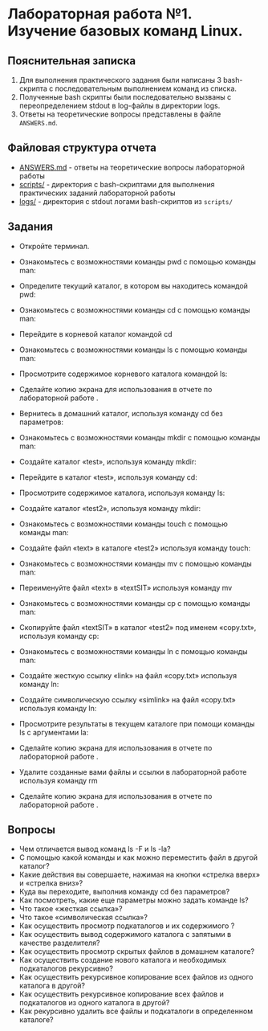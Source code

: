 # Лабораторная работа №1. Изучение базовых команд Linux.

## Пояснительная записка

1. Для выполнения практического задания были написаны 3 bash-скрипта с последовательным выполнением команд из списка.
2. Полученные bash скрипты были последовательно вызваны с переопределением stdout в log-файлы в директории logs.
3. Ответы на теоретические вопросы представлены в файле  `ANSWERS.md`.


## Файловая структура отчета

* [ANSWERS.md](ANSWERS.md)  - ответы на теоретические вопросы лабораторной работы
* [scripts/](scripts/)    - директория с bash-скриптами для выполнения практических заданий лабораторной работы
* [logs/](logs/)       - директория с stdout логами bash-скриптов из `scripts/`

## Задания

* Откройте терминал.
* Ознакомьтесь с возможностями команды pwd c помощью команды man:
* Определите текущий каталог, в котором вы находитесь командой pwd:
* Ознакомьтесь с возможностями команды cd c помощью команды man:
* Перейдите в корневой каталог командой cd
* Ознакомьтесь с возможностями команды ls c помощью команды man:
* Просмотрите содержимое корневого каталога командой ls:
* Сделайте копию экрана для использования в отчете по лабораторной работе .

* Вернитесь в домашний каталог, используя команду cd без параметров:
* Ознакомьтесь с возможностями команды mkdir c помощью команды man:
* Создайте каталог «test», используя команду mkdir:
* Перейдите в каталог «test», используя команду cd:
* Просмотрите содержимое каталога, используя команду ls:
* Создайте каталог «test2», используя команду mkdir:
* Ознакомьтесь с возможностями команды touch c помощью команды man:
* Создайте файл «text» в каталоге «test2» используя команду touch:
* Ознакомьтесь с возможностями команды mv c помощью команды man:
* Переименуйте файл «text» в «textSIT» используя команду mv
* Ознакомьтесь с возможностями команды cp c помощью команды man:
* Скопируйте файл «textSIT» в каталог «test2» под именем «copy.txt», используя команду cp:
* Ознакомьтесь с возможностями команды ln c помощью команды man:
* Создайте жесткую ссылку «link» на файл «copy.txt» используя команду ln:
* Создайте символическую ссылку «simlink» на файл «copy.txt» используя команду ln:
* Просмотрите результаты в текущем каталоге при помощи команды ls с аргументами la:
* Сделайте копию экрана для использования в отчете по лабораторной работе .

* Удалите созданные вами файлы и ссылки в лабораторной работе используя команду rm
* Сделайте копию экрана для использования в отчете по лабораторной работе .

## Вопросы

* Чем отличается вывод команд ls -F и ls -la?
* С помощью какой команды и как можно переместить файл в другой каталог?
* Какие действия вы совершаете, нажимая на кнопки «стрелка вверх» и «стрелка вниз»?
* Куда вы переходите, выполнив команду cd без параметров?
* Как посмотреть, какие еще параметры можно задать команде ls?
* Что такое «жесткая ссылка»?
* Что такое «символическая ссылка»?
* Как осуществить просмотр подкаталогов и их содержимого ?
* Как осуществить вывод содержимого каталога с запятыми в качестве разделителя?
* Как осуществить просмотр скрытых файлов в домашнем каталоге?
* Как осуществить создание нового каталога и необходимых подкаталогов рекурсивно?
* Как осуществить рекурсивное копирование всех файлов из одного каталога в другой?
* Как осуществить рекурсивное копирование всех файлов и подкаталогов из одного каталога в другой?
* Как рекурсивно удалить все файлы и подкаталоги в определенном каталоге?
